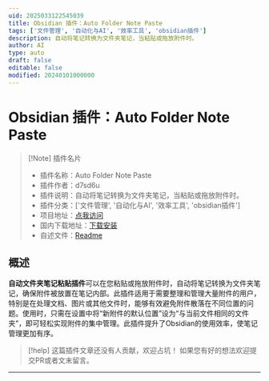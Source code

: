 ```yaml
---
uid: 2025033122545039
title: Obsidian 插件：Auto Folder Note Paste
tags: ['文件管理', '自动化与AI', '效率工具', 'obsidian插件']
description: 自动将笔记转换为文件夹笔记，当粘贴或拖放附件时。
author: AI
type: auto
draft: false
editable: false
modified: 20240101000000
---
```


# Obsidian 插件：Auto Folder Note Paste

> [!Note] 插件名片
> - 插件名称：Auto Folder Note Paste
> - 插件作者：d7sd6u
> - 插件说明：自动将笔记转换为文件夹笔记，当粘贴或拖放附件时。
> - 插件分类：['文件管理', '自动化与AI', '效率工具', 'obsidian插件']
> - 项目地址：[点我访问](https://github.com/d7sd6u/obsidian-auto-folder-note-paste)
> - 国内下载地址：[下载安装](https://pkmer.cn/products/plugin/pluginMarket/?auto-folder-note-paste)
> - 自述文件：[Readme](https://ghproxy.net/https://raw.githubusercontent.com/d7sd6u/obsidian-auto-folder-note-paste/master/README.md)



## 概述

**自动文件夹笔记粘贴插件**可以在您粘贴或拖放附件时，自动将笔记转换为文件夹笔记，确保附件被放置在笔记内部。此插件适用于需要整理和管理大量附件的用户，特别是在处理文档、图片或其他文件时，能够有效避免附件散落在不同位置的问题。使用时，只需在设置中将“新附件的默认位置”设为“与当前文件相同的文件夹”，即可轻松实现附件的集中管理。此插件提升了Obsidian的使用效率，使笔记管理更加有序。


> [!help] 
> 这篇插件文章还没有人贡献，欢迎占坑！
> 如果您有好的想法欢迎提交PR或者文末留言。
> 

---



